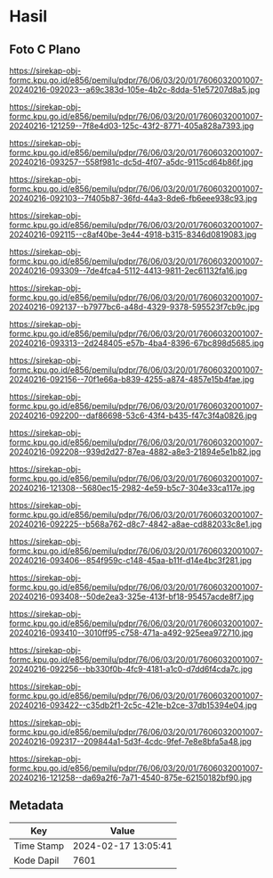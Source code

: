 # Hasil

## Foto C Plano

https://sirekap-obj-formc.kpu.go.id/e856/pemilu/pdpr/76/06/03/20/01/7606032001007-20240216-092023--a69c383d-105e-4b2c-8dda-51e57207d8a5.jpg

https://sirekap-obj-formc.kpu.go.id/e856/pemilu/pdpr/76/06/03/20/01/7606032001007-20240216-121259--7f8e4d03-125c-43f2-8771-405a828a7393.jpg

https://sirekap-obj-formc.kpu.go.id/e856/pemilu/pdpr/76/06/03/20/01/7606032001007-20240216-093257--558f981c-dc5d-4f07-a5dc-9115cd64b86f.jpg

https://sirekap-obj-formc.kpu.go.id/e856/pemilu/pdpr/76/06/03/20/01/7606032001007-20240216-092103--7f405b87-36fd-44a3-8de6-fb6eee938c93.jpg

https://sirekap-obj-formc.kpu.go.id/e856/pemilu/pdpr/76/06/03/20/01/7606032001007-20240216-092115--c8af40be-3e44-4918-b315-8346d0819083.jpg

https://sirekap-obj-formc.kpu.go.id/e856/pemilu/pdpr/76/06/03/20/01/7606032001007-20240216-093309--7de4fca4-5112-4413-9811-2ec61132fa16.jpg

https://sirekap-obj-formc.kpu.go.id/e856/pemilu/pdpr/76/06/03/20/01/7606032001007-20240216-092137--b7977bc6-a48d-4329-9378-595523f7cb9c.jpg

https://sirekap-obj-formc.kpu.go.id/e856/pemilu/pdpr/76/06/03/20/01/7606032001007-20240216-093313--2d248405-e57b-4ba4-8396-67bc898d5685.jpg

https://sirekap-obj-formc.kpu.go.id/e856/pemilu/pdpr/76/06/03/20/01/7606032001007-20240216-092156--70f1e66a-b839-4255-a874-4857e15b4fae.jpg

https://sirekap-obj-formc.kpu.go.id/e856/pemilu/pdpr/76/06/03/20/01/7606032001007-20240216-092200--daf86698-53c6-43f4-b435-f47c3f4a0826.jpg

https://sirekap-obj-formc.kpu.go.id/e856/pemilu/pdpr/76/06/03/20/01/7606032001007-20240216-092208--939d2d27-87ea-4882-a8e3-21894e5e1b82.jpg

https://sirekap-obj-formc.kpu.go.id/e856/pemilu/pdpr/76/06/03/20/01/7606032001007-20240216-121308--5680ec15-2982-4e59-b5c7-304e33ca117e.jpg

https://sirekap-obj-formc.kpu.go.id/e856/pemilu/pdpr/76/06/03/20/01/7606032001007-20240216-092225--b568a762-d8c7-4842-a8ae-cd882033c8e1.jpg

https://sirekap-obj-formc.kpu.go.id/e856/pemilu/pdpr/76/06/03/20/01/7606032001007-20240216-093406--854f959c-c148-45aa-b11f-d14e4bc3f281.jpg

https://sirekap-obj-formc.kpu.go.id/e856/pemilu/pdpr/76/06/03/20/01/7606032001007-20240216-093408--50de2ea3-325e-413f-bf18-95457acde8f7.jpg

https://sirekap-obj-formc.kpu.go.id/e856/pemilu/pdpr/76/06/03/20/01/7606032001007-20240216-093410--3010ff95-c758-471a-a492-925eea972710.jpg

https://sirekap-obj-formc.kpu.go.id/e856/pemilu/pdpr/76/06/03/20/01/7606032001007-20240216-092256--bb330f0b-4fc9-4181-a1c0-d7dd6f4cda7c.jpg

https://sirekap-obj-formc.kpu.go.id/e856/pemilu/pdpr/76/06/03/20/01/7606032001007-20240216-093422--c35db2f1-2c5c-421e-b2ce-37db15394e04.jpg

https://sirekap-obj-formc.kpu.go.id/e856/pemilu/pdpr/76/06/03/20/01/7606032001007-20240216-092317--209844a1-5d3f-4cdc-9fef-7e8e8bfa5a48.jpg

https://sirekap-obj-formc.kpu.go.id/e856/pemilu/pdpr/76/06/03/20/01/7606032001007-20240216-121258--da69a2f6-7a71-4540-875e-62150182bf90.jpg


## Metadata

| Key        | Value               |
| ---------- | ------------------- |
| Time Stamp | 2024-02-17 13:05:41 |
| Kode Dapil | 7601                |



